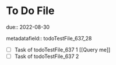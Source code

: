 # To Do File

due:: 2022-08-30

metadatafield:: todoTestFile_637\_28

- [ ] Task of todoTestFile_637 1 [[Query me]]
- [ ] Task of todoTestFile_637 2
